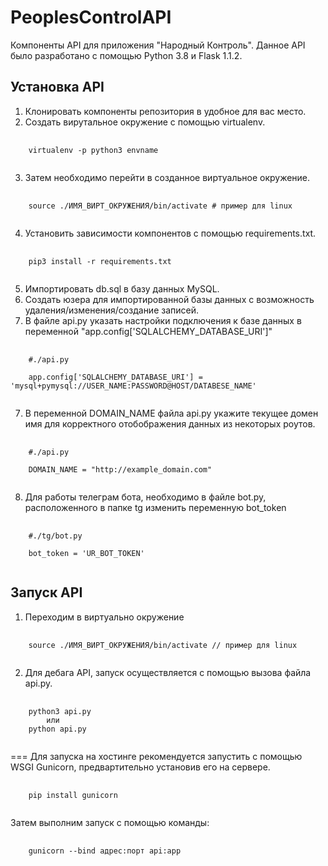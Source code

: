 # PeoplesControlAPI

Компоненты API для приложения "Народный Контроль". Данное API было разработано с помощью Python 3.8 и Flask 1.1.2.

## Установка API

1. Клонировать компоненты репозитория в удобное для вас место.
2. Создать вирутальное окружение с помощью virtualenv.
<pre>
    <code>
    virtualenv -p python3 envname
    </code>
</pre>
3. Затем необходимо перейти в созданное виртуальное окружение.
<pre>
    <code>
    source ./ИМЯ_ВИРТ_ОКРУЖЕНИЯ/bin/activate # пример для linux
    </code>
</pre>
4. Установить зависимости компонентов с помощью requirements.txt.
<pre>
    <code>
    pip3 install -r requirements.txt
    </code>
</pre>

5. Импортировать db.sql в базу данных MySQL.
6. Создать юзера для импортированной базы данных с возможность удаления/изменения/создание записей.
7. В файле api.py указать настройки подключения к базе данных в переменной "app.config['SQLALCHEMY_DATABASE_URI']"
<pre>
    <code>
    #./api.py

    app.config['SQLALCHEMY_DATABASE_URI'] = 'mysql+pymysql://USER_NAME:PASSWORD@HOST/DATABESE_NAME'
    </code>
</pre>
7. В переменной DOMAIN_NAME файла api.py укажите текущее домен имя для корректного отобображения данных из некоторых роутов.
<pre>
    <code>
    #./api.py

    DOMAIN_NAME = "http://example_domain.com"
    </code>
</pre>
8. Для работы телеграм бота, необходимо в файле bot.py, расположенного в папке tg изменить переменную bot_token
<pre>
    <code>
    #./tg/bot.py

    bot_token = 'UR_BOT_TOKEN'
    </code>
</pre>

## Запуск API
1. Переходим в виртуально окружение
<pre>
    <code>
    source ./ИМЯ_ВИРТ_ОКРУЖЕНИЯ/bin/activate // пример для linux
    </code>
</pre>
2. Для дебага API, запуск осуществляется с помощью вызова файла api.py.
<pre>
    <code>
    python3 api.py
        или
    python api.py
    </code>
</pre>
===
Для запуска на хостинге рекомендуется запустить с помощью WSGI Gunicorn, предвартительно установив его на сервере.
<pre>
    <code>
    pip install gunicorn
    </code>
</pre>
Затем выполним запуск с помощью команды:
<pre>
    <code>
    gunicorn --bind адрес:порт api:app
    </code>
</pre>
